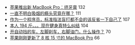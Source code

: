 - [苹果推出新 MacBook Pro：挤牙膏](https://www.v2ex.com/t/566415) 132
- [一直不明白吸烟的瘾头究竟在哪？](https://www.v2ex.com/t/566480) 111
- [作为一个程序员，标准指法盲打都不会的该反省一下自己了](https://www.v2ex.com/t/566514) 107
- [本人 194 斤。。。现在健身真特么纠结](https://www.v2ex.com/t/566444) 104
- [开自动挡的车，左脚刹车，右脚油门，什么操作？](https://www.v2ex.com/t/566639) 70
- [苹果刚刚更新了 8 核 15 寸的 MacBook Pro](https://www.v2ex.com/t/566398) 66